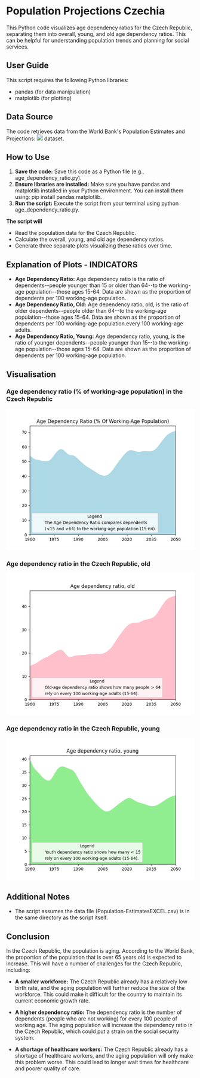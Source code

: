 # Population Projections Czechia
This Python code visualizes age dependency ratios for the Czech Republic, separating them into overall, young, and old age dependency ratios.  This can be helpful for understanding population trends and planning for social services.

## User Guide
This script requires the following Python libraries:

- pandas (for data manipulation)
- matplotlib (for plotting)

## Data Source
The code retrieves data from the World Bank's Population Estimates and Projections: ![](https://datacatalog.worldbank.org/search/dataset/0037655/Population-Estimates-and-Projections) dataset.

## How to Use
1. **Save the code:** Save this code as a Python file (e.g., age_dependency_ratio.py).
2. **Ensure libraries are installed:** Make sure you have pandas and matplotlib installed in your Python environment. You can install them using: pip install pandas matplotlib.
3. **Run the script:** Execute the script from your terminal using python age_dependency_ratio.py.

**The script will**
- Read the population data for the Czech Republic.
- Calculate the overall, young, and old age dependency ratios.
- Generate three separate plots visualizing these ratios over time.


## Explanation of Plots - INDICATORS

- **Age Dependency Ratio:** Age dependency ratio is the ratio of dependents--people younger than 15 or older than 64--to the working-age population--those ages 15-64. Data are shown as the proportion of dependents per 100 working-age population.
- **Age Dependency Ratio, Old:** Age dependency ratio, old, is the ratio of older dependents--people older than 64--to the working-age population--those ages 15-64. Data are shown as the proportion of dependents per 100 working-age population.every 100 working-age adults.
- **Age Dependency Ratio, Young:** Age dependency ratio, young, is the ratio of younger dependents--people younger than 15--to the working-age population--those ages 15-64. Data are shown as the proportion of dependents per 100 working-age population.

## Visualisation
### Age dependency ratio (% of working-age population) in the Czech Republic
![](https://github.com/hrosicka/CzechPopulationEstimation/blob/master/Doc/AgeDependencyRatioCZ.png)

### Age dependency ratio in the Czech Republic, old
![](https://github.com/hrosicka/CzechPopulationEstimation/blob/master/Doc/AgeDependencyRatioOldCZ.png)

### Age dependency ratio in the Czech Republic, young 
![](https://github.com/hrosicka/CzechPopulationEstimation/blob/master/Doc/AgeDependencyRatioYoungCZ.png)

## Additional Notes

- The script assumes the data file (Population-EstimatesEXCEL.csv) is in the same directory as the script itself.

## Conclusion
In the Czech Republic, the population is aging. According to the World Bank, the proportion of the population that is over 65 years old is expected to increase. This will have a number of challenges for the Czech Republic, including:

- **A smaller workforce:** The Czech Republic already has a relatively low birth rate, and the aging population will further reduce the size of the workforce. This could make it difficult for the country to maintain its current economic growth rate.

- **A higher dependency ratio:** The dependency ratio is the number of dependents (people who are not working) for every 100 people of working age. The aging population will increase the dependency ratio in the Czech Republic, which could put a strain on the social security system.

- **A shortage of healthcare workers:** The Czech Republic already has a shortage of healthcare workers, and the aging population will only make this problem worse. This could lead to longer wait times for healthcare and poorer quality of care.
